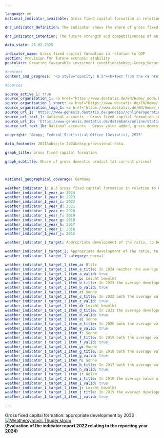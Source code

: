 ```yaml
---

language: en        
national_indicator_available: Gross fixed capital formation in relation to GDP        

dns_indicator_definition: The indicator shows the share of gross fixed capital formation relative to nominal gross domestic product (which means at current prices). This share is also referred to as the investment ratio. The level of gross fixed capital formation includes additions (that is, acquisitions less disposals without taking into account consumption of fixed capital) of fixed assets by resident economic units. Fixed assets are produced assets that are designed for repeated or continuous use in production processes for longer than a year. These include buildings and structures (dwellings, other buildings and structures), equipment (machinery, vehicles, tools including weapons systems) and other assets (intellectual property such as investments in research and development, computer software and databases, entertainment, literary or artistic originals, mineral exploration and evaluation as well as animal resources and tree, crop and plant resources). Also included are improvements on existing stocks of fixed assets that lead to a significant increase in the value of an asset and/or prolong its useful life.        

dns_indicator_intention: The future strength and competitiveness of an economy depend crucially on corporate and governmental investments. For this reason, the target of the Federal Government is to promote appropriate development of the ratio of gross fixed capital formation to gross domestic product (<abbr title="Gross domestic product" tabindex="0">GDP</abbr>).        

data_state: 25.02.2025        

indicator_name: Gross fixed capital formation in relation to GDP        
section: Provision for future economic stability        
postulate: Creating favourable investment conditions&nbsp;–&nbsp;Securing long-term prosperity        

#content         
content_and_progress: '<p style="opacity: 0.5"><b>Text from the <a href="https://dns-indikatoren.de/assets/Publikationen/Indikatorenberichte/2022.pdf">Indicator Report 2022&nbsp;</a></b><br><br>The value of gross fixed capital formation and <abbr title="Gross domestic product" tabindex="0">GDP</abbr> is determined by the Federal Statistical Office as part of national accounts. National accounts are compiled in accordance with harmonised international rules and standards, that is, the European System of Accounts (<abbr title="European System of Accounts" tabindex="0">ESVG</abbr>), and are based on all available, relevant data sources.<br><br>In 2021, the ratio of gross fixed capital formation to <abbr title="Gross domestic product" tabindex="0">GDP</abbr> was at 21.8&nbsp;% for the entire federal territory, price adjusted at 21.0&nbsp;%. The indicator has moved into the desired direction both in the short and medium term. Since 2015, the quota slightly increased (20.0&nbsp;%). The lack of a definition for appropriate development causes a positive appearance when considering the last six data points. In comparison, the investment ratio was 3.1&nbsp;percentage points below the initial value in 1991&nbsp;as well as 1.4&nbsp;percentage points lower than in 2000. After price adjustments, the share of gross fixed capital formation relative to <abbr title="Gross domestic product" tabindex="0">GDP</abbr> is 1.1&nbsp;percentage points below the value in 1991. Since 1996, the average investment ratio in Germany is lower than the investment ratio for the entire <abbr title="Organisation for Economic Co-operation and Development" tabindex="0">OECD</abbr> region (2020: 22.2&nbsp;%). While the difference between 2001&nbsp;and 2010&nbsp;was&nbsp;–&nbsp;2.4&nbsp;percentage points on average, latter decreased in the period from 2011&nbsp;to 2020&nbsp;to&nbsp;–&nbsp;1.0. In the years from 2015&nbsp;to 2021, gross fixed capital formation soared by a total of 29.4&nbsp;%, reaching 783.8&nbsp;billion euros. Since the increase in nominal <abbr title="Gross domestic product" tabindex="0">GDP</abbr> was somewhat lower, at 19.0&nbsp;%, the investment ratio increased slightly from 20.0&nbsp;% to 21.8&nbsp;%. With regard to investments in building projects, housing construction has recorded strong nominal growth (+&nbsp;92.6&nbsp;%) since 2010, while the growth of investments in non-residential construction, including civil engineering, in the same period was less pronounced (52.7&nbsp;%) and even dipped slightly in 2012&nbsp;and 2015. Equipment investments increased by 28.0&nbsp;%. The strongest growth since 1991&nbsp;was recorded for investments in research and development as well as in computer software and databases. Its volume almost tripled.<br><br>The period from 1991&nbsp;to 2021&nbsp;witnessed a strong shift in investment activity from industry to the service sector. In 1991, 30.4&nbsp;% of new fixed capital formation was still being made by enterprises of the industry sector. By 2021, this figure had fallen to just 22.4&nbsp;%. In 2021, 76.3&nbsp;% of fixed capital formation was made in the service branches. In 1991, this figure was still 67.9&nbsp;%. The largest single investment area was that of real estate activities. In 2021&nbsp;alone, this sector accounted for 33.1&nbsp;% of all new fixed assets. The general government sector, whose investment activities are spread across various sectors of the economy, accounted for 12.4&nbsp;% of gross fixed capital formation in 2020&nbsp;and 11.9&nbsp;% in 2021.<br><br>Most recent data for the German Länder in 2019&nbsp;reveals, that the highest investment ratio was measured for Lower Saxony at 27.6&nbsp;% and the lowest investment ratios were measured for Bremen and North Rhine-Westphalia at 15.7&nbsp;% and 16.4&nbsp;%, respectively.</p>'                

#Sources        

source_active_1: true
source_organisation_1: <a href="https://www.destatis.de/EN/Home/_node.html" target="_blank">Federal Statistical Office</a>
source_organisation_1_short: <a href="https://www.destatis.de/EN/Home/_node.html" target="_blank">Federal Statistical Office</a>
source_organisation_logo_1: <a href="https://www.destatis.de/EN/Home/_node.html" target="_blank"><img src="https://dns-indikatoren.de/public/OrgImgEn/destatis.png" alt="Federal Statistical Office" title=" Click here to visit the homepage of the organizationFederal Statistical Office" style="height:60px; width:148px; border:transparent"/></a>
source_url_1: 'https://www-genesis.destatis.de/genesis//online?operation=table&code=81000-0023&bypass=true&levelindex=0&levelid=1660823284613&language=en'
source_url_text_1: National accounts - Gross fixed capital formation (nominal/price-adjusted)&nbsp;–&nbsp;GENESIS online 81000-0023
source_url_1b: 'https://www-genesis.destatis.de/datenbank/online/statistic/81000/table/81000-0001'
source_url_text_1b: National accounts - Gross value added, gross domestic product (nominal/price-adjusted)&nbsp;–&nbsp;GENESIS online 81000-0001
        
copyright: '&copy; Federal Statistical Office (Destatis), 2025'        

data_footnote: 2021&nbsp;to 2024&nbsp;provisional data.        

graph_title: Gross fixed capital formation        

graph_subtitle: Share of gross domestic product (at current prices)        

                

national_geographical_coverage: Germany        

weather_indicator_1: 8.3 Gross fixed capital formation in relation to Gross domestic product (GDP)
weather_indicator_1_year_a: 2024
weather_indicator_1_year_b: 2023
weather_indicator_1_year_c: 2022
weather_indicator_1_year_d: 2021
weather_indicator_1_year_e: 2020
weather_indicator_1_year_f: 2019
weather_indicator_1_year_g: 2018
weather_indicator_1_year_h: 2017
weather_indicator_1_year_i: 2016
weather_indicator_1_year_j: 2015

weather_indicator_1_target: Appropriate development of the ratio, to be maintained until 2030

weather_indicator_1_target_1: Appropriate development of the ratio, to be maintained until 2030
weather_indicator_1_target_1_category: normal

weather_indicator_1_target_1_item_a: Blitz
weather_indicator_1_target_1_item_a_title: In 2024 neither the average value nor the last change pointed in the right direction.
weather_indicator_1_target_1_item_a_valid: true
weather_indicator_1_target_1_item_b: Leicht bewölkt
weather_indicator_1_target_1_item_b_title: In 2023 the average development aimed in the right direction, but in the previous year there had been a development in the wrong direction or no change at all.
weather_indicator_1_target_1_item_b_valid: true
weather_indicator_1_target_1_item_c: Sonne
weather_indicator_1_target_1_item_c_title: In 2022 both the average value and the previous annual change pointed in the right direction.
weather_indicator_1_target_1_item_c_valid: true
weather_indicator_1_target_1_item_d: Leicht bewölkt
weather_indicator_1_target_1_item_d_title: In 2021 the average development aimed in the right direction, but in the previous year there had been a development in the wrong direction or no change at all.
weather_indicator_1_target_1_item_d_valid: true
weather_indicator_1_target_1_item_e: Sonne
weather_indicator_1_target_1_item_e_title: In 2020 both the average value and the previous annual change pointed in the right direction.
weather_indicator_1_target_1_item_e_valid: true
weather_indicator_1_target_1_item_f: Sonne
weather_indicator_1_target_1_item_f_title: In 2019 both the average value and the previous annual change pointed in the right direction.
weather_indicator_1_target_1_item_f_valid: true
weather_indicator_1_target_1_item_g: Sonne
weather_indicator_1_target_1_item_g_title: In 2018 both the average value and the previous annual change pointed in the right direction.
weather_indicator_1_target_1_item_g_valid: true
weather_indicator_1_target_1_item_h: Sonne
weather_indicator_1_target_1_item_h_title: In 2017 both the average value and the previous annual change pointed in the right direction.
weather_indicator_1_target_1_item_h_valid: true
weather_indicator_1_target_1_item_i: Wolke
weather_indicator_1_target_1_item_i_title: In 2016 the average value aimed in the wrong direction or indicates stagnation, but the previous year had shown a turn in the desired direction.
weather_indicator_1_target_1_item_i_valid: true
weather_indicator_1_target_1_item_j: Leicht bewölkt
weather_indicator_1_target_1_item_j_title: In 2015 the average development aimed in the right direction, but in the previous year there had been a development in the wrong direction or no change at all.
weather_indicator_1_target_1_item_j_valid: true        
        
---
```



<div>
  <div class="my-header">
    <label class="default">Gross fixed capital formation: appropriate development by 2030
      <a href="https://dns-indikatoren.de/en/status"><img src="https://sdg-indikatoren.de/public/Wettersymbole/Blitz.png" title="In 2024 neither the average value nor the last change pointed in the right direction." alt="Weathersymbol: Thuder strom"/>
      </a>
    </label>
  </div>
</div>
<div class="my-header-note">
  <label class="default"><b>(Evaluation of the indicator report 2022 relating to the reporting year 2024)
  </b></label>
</div>